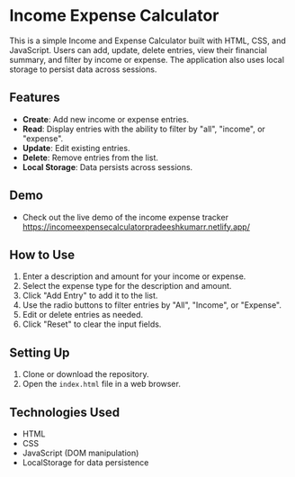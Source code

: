 # Income Expense Calculator

This is a simple Income and Expense Calculator built with HTML, CSS, and JavaScript. Users can add, update, delete entries, view their financial summary, and filter by income or expense. The application also uses local storage to persist data across sessions.

## Features

- **Create**: Add new income or expense entries.
- **Read**: Display entries with the ability to filter by "all", "income", or "expense".
- **Update**: Edit existing entries.
- **Delete**: Remove entries from the list.
- **Local Storage**: Data persists across sessions.

## Demo

- Check out the live demo of the income expense tracker https://incomeexpensecalculatorpradeeshkumarr.netlify.app/
  
## How to Use

1. Enter a description and amount for your income or expense.
2. Select the expense type for the description and amount.
3. Click "Add Entry" to add it to the list.
4. Use the radio buttons to filter entries by "All", "Income", or "Expense".
5. Edit or delete entries as needed.
6. Click "Reset" to clear the input fields.

## Setting Up

1. Clone or download the repository.
2. Open the `index.html` file in a web browser.

## Technologies Used

- HTML
- CSS
- JavaScript (DOM manipulation)
- LocalStorage for data persistence
